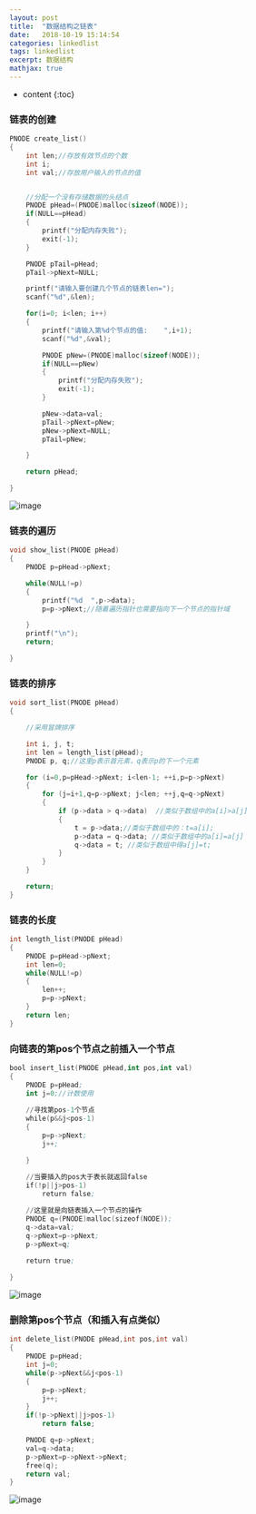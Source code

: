 ```yaml
---
layout: post
title:  "数据结构之链表"
date:   2018-10-19 15:14:54
categories: linkedlist
tags: linkedlist
excerpt: 数据结构
mathjax: true
---
```


* content
{:toc}

### 链表的创建
``` c
PNODE create_list()
{
    int len;//存放有效节点的个数
    int i;
    int val;//存放用户输入的节点的值


    //分配一个没有存储数据的头结点
    PNODE pHead=(PNODE)malloc(sizeof(NODE));
    if(NULL==pHead)
    {
        printf("分配内存失败");
        exit(-1);
    }

    PNODE pTail=pHead;
    pTail->pNext=NULL;

    printf("请输入要创建几个节点的链表len=");
    scanf("%d",&len);

    for(i=0; i<len; i++)
    {
        printf("请输入第%d个节点的值:    ",i+1);
        scanf("%d",&val);

        PNODE pNew=(PNODE)malloc(sizeof(NODE));
        if(NULL==pNew)
        {
            printf("分配内存失败");
            exit(-1);
        }

        pNew->data=val;
        pTail->pNext=pNew;
        pNew->pNext=NULL;
        pTail=pNew;

    }

    return pHead;

}

```
![image](https://github.com/Lancerer/lancerer.github.io/blob/master/img/create_list.png)

### 链表的遍历
``` c
void show_list(PNODE pHead)
{
    PNODE p=pHead->pNext;

    while(NULL!=p)
    {
        printf("%d  ",p->data);
        p=p->pNext;//随着遍历指针也需要指向下一个节点的指针域

    }
    printf("\n");
    return;

}
```

### 链表的排序
```c
void sort_list(PNODE pHead)
{

    //采用冒牌排序

    int i, j, t;
    int len = length_list(pHead);
    PNODE p, q;//这里p表示首元素，q表示p的下一个元素

    for (i=0,p=pHead->pNext; i<len-1; ++i,p=p->pNext)
    {
        for (j=i+1,q=p->pNext; j<len; ++j,q=q->pNext)
        {
            if (p->data > q->data)  //类似于数组中的a[i]>a[j]
            {
                t = p->data;//类似于数组中的：t=a[i];
                p->data = q->data; //类似于数组中的a[i]=a[j]
                q->data = t; //类似于数组中得a[j]=t;
            }
        }
    }

    return;
}

```

### 链表的长度
``` c
int length_list(PNODE pHead)
{
    PNODE p=pHead->pNext;
    int len=0;
    while(NULL!=p)
    {
        len++;
        p=p->pNext;
    }
    return len;
}

```


### 向链表的第pos个节点之前插入一个节点
``` s
bool insert_list(PNODE pHead,int pos,int val)
{
    PNODE p=pHead;
    int j=0;//计数使用
    
    //寻找第pos-1个节点
    while(p&&j<pos-1)
    {
        p=p->pNext;
        j++;

    }
    
    //当要插入的pos大于表长就返回false
    if(!p||j>pos-1)
        return false;

    //这里就是向链表插入一个节点的操作
    PNODE q=(PNODE)malloc(sizeof(NODE));
    q->data=val;
    q->pNext=p->pNext;
    p->pNext=q;
    
    return true;

}
```
![image](https://github.com/Lancerer/lancerer.github.io/blob/master/img/insert_list.png)


### 删除第pos个节点（和插入有点类似）
``` c
int delete_list(PNODE pHead,int pos,int val)
{
    PNODE p=pHead;
    int j=0;
    while(p->pNext&&j<pos-1)
    {
        p=p->pNext;
        j++;
    }
    if(!p->pNext||j>pos-1)
        return false;

    PNODE q=p->pNext;
    val=q->data;
    p->pNext=p->pNext->pNext;
    free(q);
    return val;
}

```
![image](https://github.com/Lancerer/lancerer.github.io/blob/master/img/delete_list.png)